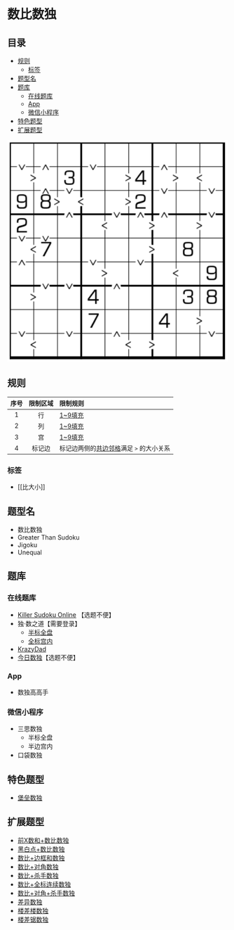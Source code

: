 # 数比数独
<!-- START doctoc generated TOC please keep comment here to allow auto update -->
<!-- DON'T EDIT THIS SECTION, INSTEAD RE-RUN doctoc TO UPDATE -->
## 目录

- [规则](#%E8%A7%84%E5%88%99)
  - [标签](#%E6%A0%87%E7%AD%BE)
- [题型名](#%E9%A2%98%E5%9E%8B%E5%90%8D)
- [题库](#%E9%A2%98%E5%BA%93)
  - [在线题库](#%E5%9C%A8%E7%BA%BF%E9%A2%98%E5%BA%93)
  - [App](#app)
  - [微信小程序](#%E5%BE%AE%E4%BF%A1%E5%B0%8F%E7%A8%8B%E5%BA%8F)
- [特色题型](#%E7%89%B9%E8%89%B2%E9%A2%98%E5%9E%8B)
- [扩展题型](#%E6%89%A9%E5%B1%95%E9%A2%98%E5%9E%8B)

<!-- END doctoc generated TOC please keep comment here to allow auto update -->

![题](../../../images/sudoku/数比数独.png)

## 规则

| 序号  | 限制区域 | 限制规则                     |
|:---:|:----:|:-------------------------|
|  1  |  行   | [1~9填充]                  |
|  2  |  列   | [1~9填充]                  |
|  3  |  宫   | [1~9填充]                  |
|  4  | 标记边  | 标记边两侧的[共边邻格]满足 `>` 的大小关系 |

### 标签

- [[比大小]]

## 题型名

- 数比数独
- Greater Than Sudoku
- Jigoku
- Unequal

## 题库

### 在线题库

- [Killer Sudoku Online] 【选题不便】
- 独·数之道【需要登录】
  - [半标全盘](http://www.sudokufans.org.cn/lx/game.index.php?type=gt2)
  - [全标宫内](http://www.sudokufans.org.cn/lx/game.index.php?type=gt9)
- [KrazyDad](https://krazydad.com/play/jigoku/)
- [今日数独]【选题不便】

### App

- 数独高高手

### 微信小程序

- 三思数独
  - 半标全盘
  - 半边宫内
- 口袋数独

## 特色题型

- [堡垒数独](堡垒数独.md)

## 扩展题型

- [前X数和+数比数独](../混合类/前X数和+数比数独.md)
- [黑白点+数比数独](../混合类/黑白点+数比数独.md)
- [数比+边框和数独](../混合类/数比+边框和数独.md)
- [数比+对角数独](../混合类/数比+对角数独.md)
- [数比+杀手数独](../混合类/数比+杀手数独.md)
- [数比+全标连续数独](../混合类/数比+全标连续数独.md)
- [数比+对角+杀手数独](../混合类/数比+对角+杀手数独.md)
- [差异数独](../混合类/差异数独.md)
- [楼差楼数独](../混合类/楼差楼数独.md)
- [楼差锯数独](../混合类/楼差锯数独.md)

[1~9填充]: ../../../rules.md#1to9填充

[共边邻格]: ../../../rules.md#共边邻格

[今日数独]: https://cn.sudoku.today/g-greater-than-sudoku/

[Killer Sudoku Online]: https://www.killersudokuonline.com/archives.html#GreaterThanSudoku
